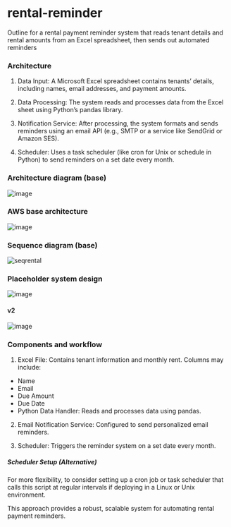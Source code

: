 # rental-reminder
Outline for a rental payment reminder system that reads tenant details and rental amounts from an Excel spreadsheet, then sends out automated reminders

### Architecture

1. Data Input: A Microsoft Excel spreadsheet contains tenants’ details, including names, email addresses, and payment amounts.

2. Data Processing: The system reads and processes data from the Excel sheet using Python’s pandas library.

3. Notification Service: After processing, the system formats and sends reminders using an email API (e.g., SMTP or a service like SendGrid or Amazon SES).

4. Scheduler: Uses a task scheduler (like cron for Unix or schedule in Python) to send reminders on a set date every month.

### Architecture diagram (base)

![image](https://github.com/user-attachments/assets/4347f95a-9771-40a5-a370-f727d3bf945d)

### AWS base architecture

![image](https://github.com/user-attachments/assets/7dc9c7dd-3a13-4fcd-bc88-2ef369c06b09)

### Sequence diagram (base)

![seqrental](https://github.com/user-attachments/assets/38b8637c-3598-413f-8596-1bf2826571e5)

### Placeholder system design

![image](https://github.com/user-attachments/assets/06dc1af8-edb7-4996-939b-293fd8812380)

#### v2

![image](https://github.com/user-attachments/assets/85240d66-af9d-4802-bb14-1550a87b7763)

### Components and workflow

1. Excel File: Contains tenant information and monthly rent. Columns may include:

- Name
- Email
- Due Amount
- Due Date
- Python Data Handler: Reads and processes data using pandas.

2. Email Notification Service: Configured to send personalized email reminders.

3. Scheduler: Triggers the reminder system on a set date every month.

##### Scheduler Setup (Alternative)

For more flexibility, to consider setting up a cron job or task scheduler that calls this script at regular intervals if deploying in a Linux or Unix environment.

This approach provides a robust, scalable system for automating rental payment reminders.



